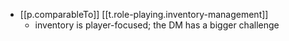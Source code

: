 
- [[p.comparableTo]] [[t.role-playing.inventory-management]]
  - inventory is player-focused; the DM has a bigger challenge
